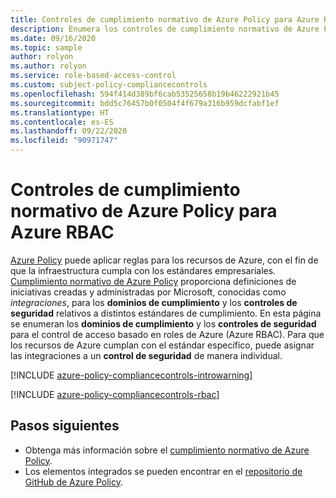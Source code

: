 ```yaml
---
title: Controles de cumplimiento normativo de Azure Policy para Azure RBAC
description: Enumera los controles de cumplimiento normativo de Azure Policy disponibles para el control de acceso basado en roles de Azure (Azure RBAC). Estas definiciones de directivas integradas proporcionan enfoques comunes para administrar el cumplimiento de los recursos de Azure.
ms.date: 09/16/2020
ms.topic: sample
author: rolyon
ms.author: rolyon
ms.service: role-based-access-control
ms.custom: subject-policy-compliancecontrols
ms.openlocfilehash: 594f414d389bf6cab53525658b19b46222921b45
ms.sourcegitcommit: bdd5c76457b0f0504f4f679a316b959dcfabf1ef
ms.translationtype: HT
ms.contentlocale: es-ES
ms.lasthandoff: 09/22/2020
ms.locfileid: "90971747"
---
```

# <a name="azure-policy-regulatory-compliance-controls-for-azure-rbac"></a>Controles de cumplimiento normativo de Azure Policy para Azure RBAC

[Azure Policy](../governance/policy/index.yml) puede aplicar reglas para los recursos de Azure, con el fin de que la infraestructura cumpla con los estándares empresariales.
[Cumplimiento normativo de Azure Policy](../governance/policy/concepts/regulatory-compliance.md) proporciona definiciones de iniciativas creadas y administradas por Microsoft, conocidas como _integraciones_, para los **dominios de cumplimiento** y los **controles de seguridad** relativos a distintos estándares de cumplimiento. En esta página se enumeran los **dominios de cumplimiento** y los **controles de seguridad** para el control de acceso basado en roles de Azure (Azure RBAC). Para que los recursos de Azure cumplan con el estándar específico, puede asignar las integraciones a un **control de seguridad** de manera individual.

[!INCLUDE [azure-policy-compliancecontrols-introwarning](../../includes/policy/standards/intro-warning.md)]

[!INCLUDE [azure-policy-compliancecontrols-rbac](../../includes/policy/standards/byrp/microsoft.authorization.md)]

## <a name="next-steps"></a>Pasos siguientes

- Obtenga más información sobre el [cumplimiento normativo de Azure Policy](../governance/policy/concepts/regulatory-compliance.md).
- Los elementos integrados se pueden encontrar en el [repositorio de GitHub de Azure Policy](https://github.com/Azure/azure-policy).
